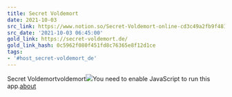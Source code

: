 ```yaml
---
title: Secret Voldemort
date: 2021-10-03
src_link: https://www.notion.so/Secret-Voldemort-online-cd3c49a2fb9f48158f5b7968f0360c5d
src_date: '2021-10-03 06:45:00'
gold_link: https://secret-voldemort.de/
gold_link_hash: 0c5962f080f451fd8c76365e8f12d1ce
tags:
- '#host_secret-voldemort_de'
---
```



Secret Voldemortvoldemort![](/images/harry-potter/background.jpg)You need to enable JavaScript to run this app.[about](/about-secret-voldemort)